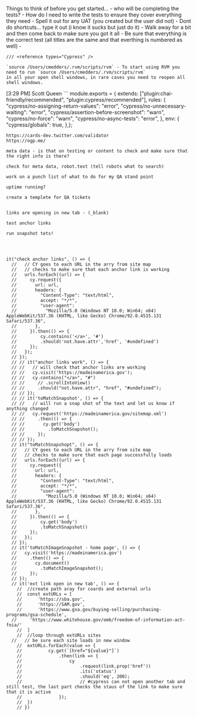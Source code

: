 Things to think of before you get started... 
    - who will be completing the tests?
    - How do I need to write the tests to ensure they cover everything they need 
    - Spell it out for any UAT (you created but the user did not)
    - Dont do shortcuts... type it out (i know it sucks but just do it)
    - Walk away for a bit and then come back to make sure you got it all
    - Be sure that everything is the correct test (all titles are the same and that everthing is numbered as well)
    - 

    /// <reference types="Cypress" />

    `source /Users/cmedders/.rvm/scripts/rvm` - To start using RVM you need to run `source /Users/cmedders/.rvm/scripts/rvm`
    in all your open shell windows, in rare cases you need to reopen all shell windows.


[3:29 PM] Scott Queen
    ```
module.exports = {​  extends: ["plugin:chai-friendly/recommended", "plugin:cypress/recommended"],  rules: {​    "cypress/no-assigning-return-values": "error",    "cypress/no-unnecessary-waiting": "error",    "cypress/assertion-before-screenshot": "warn",    "cypress/no-force": "warn",    "cypress/no-async-tests": "error",  }​,  env: {​    "cypress/globals": true,  }​,}​;
```
https://cards-dev.twitter.com/validator
https://ogp.me/

meta data - is that on testing or content to check and make sure that the right info is there?

check for meta data, robot.text (tell robots what to search)

work on a punch list of what to do for my QA stand point 

uptime running?

create a templete for QA tickets 


links are opening in new tab - (_blank)

test anchor links

run snapshot tets!




it("check anchor links", () => {
  //   // CY goes to each URL in the arry from site map 
  //   // checks to make sure that each anchor link is working
  //   urls.forEach((url) => {
  //     cy.request({
  //       url: url,
  //       headers: {
  //         "Content-Type": "text/html",
  //         accept: "*/*",
  //         "user-agent":
  //           "Mozilla/5.0 (Windows NT 10.0; Win64; x64) AppleWebKit/537.36 (KHTML, like Gecko) Chrome/92.0.4515.131 Safari/537.36",
  //       },
  //     }).then(() => {
  //         cy.contains('</a>', '#')
  //         .should('not.have.attr','href', '#undefined')
  //     });
  //   });
  // });
  // // it("anchor links work", () => {
  // //   // will check that anchor links are working
  // //   cy.visit('https://madeinamerica.gov');
  // //   cy.contains("</a>", "#")
  // //     // .scrollIntoView()
  // //     .should("not.have.attr", "href", "#undefined");
  // // });
  // // it('toMatchSnapshot', () => {
  // //   // will run a snap shot of the text and let us know if anything changed 
  // //   cy.request('https://madeinamerica.gov/sitemap.xml')
  // //     .then(() => {
  // //       cy.get('body')
  // //         .toMatchSnapshot();
  // //     });
  // // });
  // it("toMatchSnapshopt", () => {
  //   // CY goes to each URL in the arry from site map 
  //   // checks to make sure that each page successfully loads 
  //   urls.forEach((url) => {
  //     cy.request({
  //       url: url,
  //       headers: {
  //         "Content-Type": "text/html",
  //         accept: "*/*",
  //         "user-agent":
  //           "Mozilla/5.0 (Windows NT 10.0; Win64; x64) AppleWebKit/537.36 (KHTML, like Gecko) Chrome/92.0.4515.131 Safari/537.36",
  //       },
  //     }).then(() => {
  //         cy.get('body')
  //         .toMatchSnapshot()
  //     });
  //   });
  // });
  // it('toMatchImageSnapshot - home page', () => {
  //   cy.visit('https://madeinamerica.gov')
  //     .then(() => {
  //       cy.document()
  //         .toMatchImageSnapshot();
  //     });
  // });
  // it('ext link open in new tab', () => {
	// 	//create path aray for coards and external urls  
	// 	const extURLs = [
	// 		'https://sba.gov', 
	// 		'https://SAM.gov', 
	// 		'https://www.gsa.gov/buying-selling/purchasing-programs/gsa-schedule', 
  //     'https://www.whitehouse.gov/omb/freedom-of-information-act-foia/'
	// 	]
	// 	//loop through extURLs sites
  //   // be sure each site loads in new window
	// 	extURLs.forEach(value => {
	// 			cy.get(`[href="${value}"]`)
	// 				.then(link => {
	// 					cy
	// 						.request(link.prop('href'))
	// 						.its('status')
	// 						.should('eq', 200);
	// 						// #cypress can not open another tab and still test, the last part checks the staus of the link to make sure that it is active 
	// 				});
	// 	})
	// })